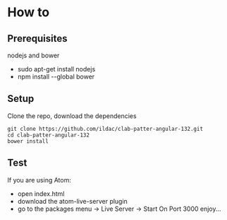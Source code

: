 How to
======

Prerequisites
-------------
nodejs and bower

- sudo apt-get install nodejs
- npm install --global bower

Setup
-----
Clone the repo, download the dependencies

```
git clone https://github.com/ildac/clab-patter-angular-132.git
cd clab-patter-angular-132
bower install
```

Test
----
If you are using Atom:
- open index.html
- download the atom-live-server plugin
- go to the packages menu -> Live Server -> Start On Port 3000
enjoy...
